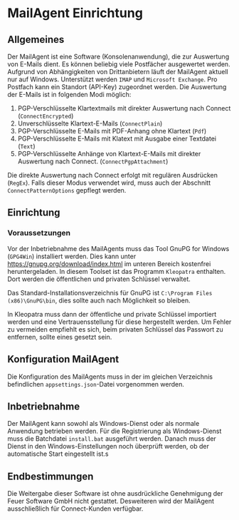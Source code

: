 # MailAgent Einrichtung

## Allgemeines
Der MailAgent ist eine Software (Konsolenanwendung), die zur Auswertung von E-Mails dient. Es können beliebig viele Postfächer ausgewertet werden. Aufgrund von Abhängigkeiten von Drittanbietern läuft der MailAgent aktuell nur auf Windows. Unterstützt werden `IMAP` und `Microsoft Exchange`. Pro Postfach kann ein Standort (API-Key) zugeordnet werden.
Die Auswertung der E-Mails ist in folgenden Modi möglich:
1. PGP-Verschlüsselte Klartextmails mit direkter Auswertung nach Connect (`ConnectEncrypted`)
2. Unverschlüsselte Klartext-E-Mails (`ConnectPlain`)
3. PGP-Verschlüsselte E-Mails mit PDF-Anhang ohne Klartext (`Pdf`)
4. PGP-Verschlüsselte E-Mails mit Klatext mit Ausgabe einer Textdatei (`Text`)
5. PGP-Verschlüsselte Anhänge von Klartext-E-Mails mit direkter Auswertung nach Connect. (`ConnectPgpAttachment`)

Die direkte Auswertung nach Connect erfolgt mit regulären Ausdrücken (`RegEx`). Falls dieser Modus verwendet wird, muss auch der Abschnitt `ConnectPatternOptions` gepflegt werden.

## Einrichtung

### Voraussetzungen
   Vor der Inbetriebnahme des MailAgents muss das Tool GnuPG for Windows (`GPG4Win`) installiert werden. Dies kann unter https://gnupg.org/download/index.html im unteren Bereich kostenfrei heruntergeladen. In diesem Toolset ist das Programm `Kleopatra` enthalten. Dort werden die öffentlichen und privaten Schlüssel verwaltet.

Das Standard-Installationsverzeichnis für GnuPG ist `C:\Program Files (x86)\GnuPG\bin`, dies sollte auch nach Möglichkeit so bleiben.

In Kleopatra muss dann der öffentliche und private Schlüssel importiert werden und eine Vertrauensstellung für diese hergestellt werden. Um Fehler zu vermeiden empfiehlt es sich, beim privaten Schlüssel das Passwort zu entfernen, sollte eines gesetzt sein.

## Konfiguration MailAgent
Die Konfiguration des MailAgents muss in der im gleichen Verzeichnis befindlichen `appsettings.json`-Datei vorgenommen werden.

## Inbetriebnahme
Der MailAgent kann sowohl als Windows-Dienst oder als normale Anwendung betrieben werden. Für die Registrierung als Windows-Dienst muss die Batchdatei `install.bat` ausgeführt werden. Danach muss der Dienst in den Windows-Einstellungen noch überprüft werden, ob der automatische Start eingestellt ist.s

## Endbestimmungen
Die Weitergabe dieser Software ist ohne ausdrückliche Genehmigung der Feuer Software GmbH nicht gestattet. Desweiteren wird der MailAgent ausschließlich für Connect-Kunden verfügbar.